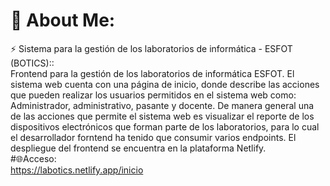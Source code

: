 # 💫 About Me:
⚡ Sistema para la gestión de los laboratorios de informática - ESFOT (BOTICS)::<br>Frontend para la gestión de los laboratorios de informática ESFOT. El sistema web cuenta con una página de inicio, donde describe las acciones que pueden realizar los usuarios permitidos en el sistema web como:<br>Administrador, administrativo, pasante y docente. De manera general una de las acciones que permite el sistema web es visualizar el reporte de los dispositivos electrónicos que forman parte de los laboratorios, para lo cual el desarrollador forntend ha tenido que consumir varios endpoints. El despliegue del frontend se encuentra en la plataforma Netlify.<br>
#🌐Acceso:
<br>https://labotics.netlify.app/inicio<br>

